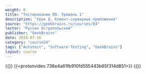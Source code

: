 ```yaml
---
weight: 8
title: "Тестирование ПО. Уровень 1"
description: "Урок 8. Клиент-серверные приложения"
source: "https://geekbrains.ru/courses/84"
lector: "Руслан Остропольский"
publisher: "GeekBrains"
date: 2018-07-16
category: "course24"
tags: ["Autotest", "Software Testing", "GeekBrains"]
layout: course
---
```

{{<players>}}
    {{<protonvideo 738e4a61fb910fd555443b65f314d851>}}
{{</players>}}

